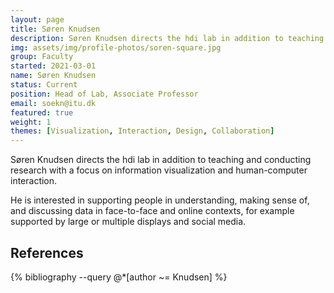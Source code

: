 ```yaml
---
layout: page
title: Søren Knudsen
description: Søren Knudsen directs the hdi lab in addition to teaching and conducting research with a focus on information visualization and human-computer interaction. He is interested in supporting people in understanding, making sense of, and discussing data in face-to-face and online contexts, for example supported by large or multiple displays and social media.
img: assets/img/profile-photos/soren-square.jpg
group: Faculty
started: 2021-03-01
name: Søren Knudsen
status: Current
position: Head of Lab, Associate Professor
email: soekn@itu.dk
featured: true
weight: 1
themes: [Visualization, Interaction, Design, Collaboration]
---
```


Søren Knudsen directs the hdi lab in addition to teaching and conducting research with a focus on information visualization and human-computer interaction. 

He is interested in supporting people in understanding, making sense of, and discussing data in face-to-face and online contexts, for example supported by large or multiple displays and social media.



References
----------
<div class="publications">
  {% bibliography --query @*[author ~= Knudsen] %}
</div>

